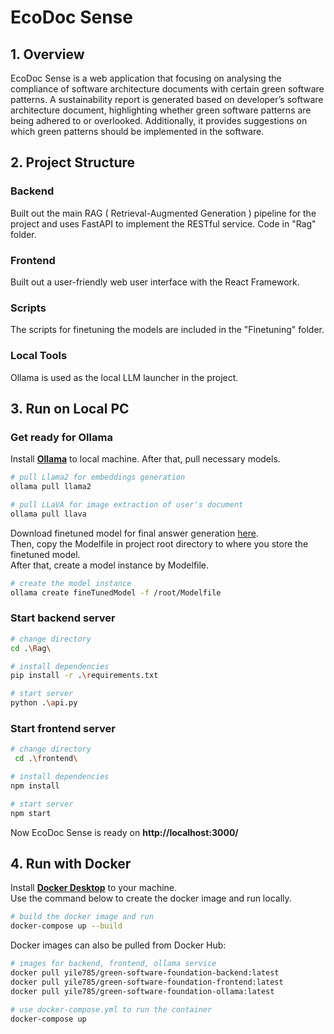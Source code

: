 # EcoDoc Sense
## 1. Overview
EcoDoc Sense is a web application that focusing on analysing the compliance of software architecture documents
with certain green software patterns. A sustainability report is generated based on developer’s
software architecture document, highlighting whether green software patterns are being adhered to
or overlooked. Additionally, it provides suggestions on which green patterns should be implemented
in the software. 


## 2. Project Structure
### Backend 
Built out the main RAG ( Retrieval-Augmented Generation ) pipeline for the project 
and uses FastAPI to implement the RESTful service. Code in "Rag" folder.

### Frontend 
Built out a user-friendly web user interface with the React Framework.

### Scripts
The scripts for finetuning the models are included in the "Finetuning" folder.

### Local Tools
Ollama is used as the local LLM launcher in the project.


## 3. Run on Local PC
### Get ready for Ollama
Install [**Ollama**](https://www.ollama.com/) to local machine. After that, pull necessary models.
```bash
# pull Llama2 for embeddings generation
ollama pull llama2

# pull LLaVA for image extraction of user's document
ollama pull llava
```
Download finetuned model for final answer generation [here](https://drive.google.com/file/d/1l1dnbQlQGiQVCTp925pB07Sh3cYnViKR/view?usp=sharing).<br/>
Then, copy the Modelfile in project root directory to where you store the finetuned model.<br/>
After that, create a model instance by Modelfile.
```bash
# create the model instance
ollama create fineTunedModel -f /root/Modelfile
```

### Start backend server
```bash
# change directory
cd .\Rag\

# install dependencies
pip install -r .\requirements.txt

# start server
python .\api.py
```

### Start frontend server
```bash
# change directory
 cd .\frontend\

# install dependencies
npm install

# start server
npm start
```
Now EcoDoc Sense is ready on **http://localhost:3000/**


## 4. Run with Docker
Install [**Docker Desktop**](https://www.docker.com/products/docker-desktop/) to your machine. <br>
Use the command below to create the docker image and run locally.
```bash
# build the docker image and run
docker-compose up --build
```
Docker images can also be pulled from Docker Hub: <br>
```bash
# images for backend, frontend, ollama service
docker pull yile785/green-software-foundation-backend:latest
docker pull yile785/green-software-foundation-frontend:latest
docker pull yile785/green-software-foundation-ollama:latest

# use docker-compose.yml to run the container
docker-compose up
```


